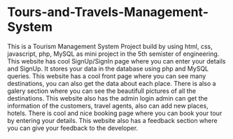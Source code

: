 # Tours-and-Travels-Management-System

This is a Tourism Management System Project build by using html, css, javascript, php, MySQL as mini project in the 5th semister of engineering. This website has cool SignUp/SignIn page where you can enter your details and SignUp. It stores your data in the database using php and MySQL queries. This website has a cool front page where you can see many destinations, you can also get the data about each place. There is also a galery section where you can see the beautifull pictures of all the destinations. This website also has the admin login admin can get the information of the customers, travel agents, also can add new places, hotels. There is cool and nice booking page where you can book your tour by entering your details. This website also has a feedback section where you can give your feedback to the developer.
